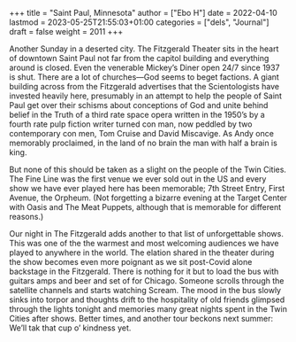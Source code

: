 +++
title = "Saint Paul, Minnesota"
author = ["Ebo H"]
date = 2022-04-10
lastmod = 2023-05-25T21:55:03+01:00
categories = ["dels", "Journal"]
draft = false
weight = 2011
+++

Another Sunday in a deserted city. The Fitzgerald Theater sits in the heart of downtown Saint Paul not far from the capitol building and everything around is closed. Even the venerable Mickey’s Diner open 24/7 since 1937 is shut. There are a lot of churches—God seems to beget factions. A giant building across from the Fitzgerald advertises that the Scientologists have invested heavily here, presumably in an attempt to help the people of Saint Paul get over their schisms about conceptions of God and unite behind belief in the Truth of a third rate space opera written in the 1950’s by a fourth rate pulp fiction writer turned con man, now peddled by two contemporary con men, Tom Cruise and David Miscavige. As Andy once memorably proclaimed, in the land of no brain the man with half a brain is king.

But none of this should be taken as a slight on the people of the Twin Cities. The Fine Line was the first venue we ever sold out in the US and every show we have ever played here has been memorable; 7th Street Entry, First Avenue, the Orpheum. (Not forgetting a bizarre evening at the Target Center with Oasis and The Meat Puppets, although that is memorable for different reasons.)

Our night in The Fitzgerald adds another to that list of unforgettable shows. This was one of the the warmest and most welcoming audiences we have played to anywhere in the world. The elation shared in the theater during the show becomes even more poignant as we sit post-Covid alone backstage in the Fitzgerald. There is nothing for it but to load the bus with guitars amps and beer and set of for Chicago. Someone scrolls through the satellite channels and starts watching Scream. The mood in the bus slowly sinks into torpor and thoughts drift to the hospitality of old friends glimpsed through the lights tonight and memories many great nights spent in the Twin Cities after shows. Better times, and another tour beckons next summer: We’ll tak that cup o’ kindness yet.
